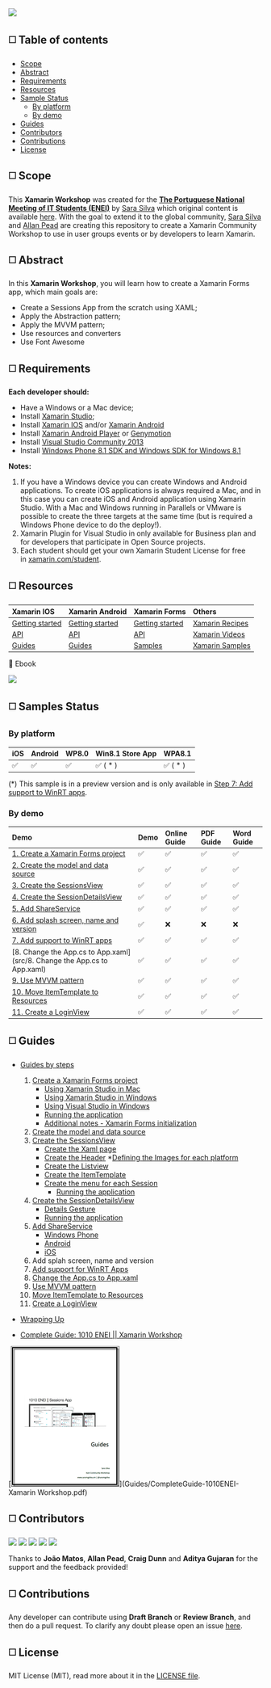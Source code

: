 <MTMarkdownOptions output='html4'>
	<a href=""><img src="http://s20.postimg.org/9g7rqt8t9/header.png"/></a>
</MTMarkdownOptions>


##  :white_medium_square: Table of contents
* [Scope](#white_medium_square-scope)
* [Abstract](#white_medium_square-abstract)
* [Requirements](#white_medium_square--requirements)
* [Resources](#white_medium_square--resources)
* [Sample Status](#white_medium_square-samples-status)
	* [By platform](#by-platform)
	* [By demo](#by-demo)
* [Guides](#white_medium_square-guides)
* [Contributors](#white_medium_square-contributors)
* [Contributions](#white_medium_square-contributions)
* [License](#white_medium_square-license)
 

##  :white_medium_square: Scope

This **Xamarin Workshop** was created for the [**The Portuguese National Meeting of IT Students (ENEI)**](http://enei.pt/) by [Sara Silva](https://twitter.com/saramgsilva) which original content is available [here](https://github.com/saramgsilva/XamarinWorkshop). With the goal to extend it to the global community, [Sara Silva](https://twitter.com/saramgsilva) and [Allan Pead](https://twitter.com/adpead) are creating this repository to create a Xamarin Community Workshop to use in user groups events or by developers to learn Xamarin.
 

##  :white_medium_square: Abstract

In this **Xamarin Workshop**, you will learn how to create a Xamarin Forms app, which main goals are:

- Create a Sessions App from the scratch using XAML;
- Apply the Abstraction pattern;
- Apply the MVVM pattern;
- Use resources and converters
- Use Font Awesome

## :white_medium_square:  Requirements


**Each developer should:**

* Have a Windows or a Mac device;
* Install [Xamarin Studio](http://xamarin.com/download);
* Install [Xamarin IOS](http://developer.xamarin.com/guides/ios/getting_started/installation/) and/or [Xamarin Android](http://developer.xamarin.com/guides/android/getting_started/installation/)
* Install [Xamarin Android Player](https://xamarin.com/android-player) or [Genymotion](https://www.genymotion.com/#!/)
* Install [Visual Studio Community 2013](https://www.visualstudio.com/en-us/news/vs2013-community-vs.aspx)
* Install [Windows Phone 8.1 SDK and Windows SDK for Windows 8.1](https://dev.windows.com/en-us/develop/downloads)


**Notes:**  

1. If you have a Windows device you can create Windows and Android applications. To create iOS applications is always required a Mac, and in this case you can create iOS and Android application using Xamarin Studio. With a Mac and Windows running in Parallels or VMware is possible to create the three targets at the same time (but is required a Windows Phone device to do the deploy!).
2. Xamarin Plugin for Visual Studio in only available for Business plan and for developers that participate in Open Source projects.
3. Each student should get your own Xamarin Student License for free in [xamarin.com/student](https://xamarin.com/student).



## :white_medium_square:  Resources

**Xamarin IOS** |  **Xamarin Android** | **Xamarin Forms**| **Others** |
:---------- | :------------------------ | :------------------------ |:------------------------ |
|[Getting started](http://developer.xamarin.com/guides/ios/getting_started/) | [Getting started](http://developer.xamarin.com/guides/android/getting_started/)|[Getting started](http://developer.xamarin.com/guides/cross-platform/xamarin-forms/)| [Xamarin Recipes](http://developer.xamarin.com/recipes/)
|[API](http://iosapi.xamarin.com/)|[ API](http://androidapi.xamarin.com/)|[API](http://api.xamarin.com/?link=N%3aXamarin.Forms)|[Xamarin Videos](http://developer.xamarin.com/videos/)
|[Guides](http://developer.xamarin.com/guides/ios/)|[Guides](http://developer.xamarin.com/guides/android/)|[Samples](https://github.com/xamarin/xamarin-forms-samples)| [Xamarin Samples](http://developer.xamarin.com/samples-all/)

:pushpin: Ebook

<MTMarkdownOptions output='html4'>
	<a href="http://developer.xamarin.com/guides/cross-platform/xamarin-forms/creating-mobile-apps-xamarin-forms/"><img src="http://developer.xamarin.com/guides/cross-platform/xamarin-forms/creating-mobile-apps-xamarin-forms/Images/Cover-Preview-sml.png" /></a>
</MTMarkdownOptions>


## :white_medium_square: Samples Status

### By platform

  **iOS**|  **Android** |  **WP8.0**  | **Win8.1 Store App**  |  **WPA8.1**  |
:---------- | :------------------------ | :------------------------ | :------------------------ | :------------------------ | 
:white_check_mark:  | :white_check_mark: | :white_check_mark: | :white_check_mark: ( * ) | :white_check_mark: ( * )

(*) This sample is in a preview version and is only available in [Step 7: Add support to WinRT apps](1010ENEI/7.%20Add%20support%20to%20WinRT%20apps).

### By demo

  **Demo** |  **Demo** |  **Online Guide**   | **PDF Guide**   | **Word Guide**   |
:---------- | :------------------------ | :------------------------ | :------------------------ | :------------------------ | 
[1. Create a Xamarin Forms project](src/1.%20Create%20a%20Xamarin%20Forms%20project) | :white_check_mark: | :white_check_mark: | :white_check_mark: |  :white_check_mark: | 
[2. Create the model and data source](src/2.%20Create%20the%20model%20and%20data%20source) | :white_check_mark: | :white_check_mark: | :white_check_mark: |  :white_check_mark: | 
[3. Create the SessionsView](src/3.%20Create%20the%20SessionsView) | :white_check_mark: | :white_check_mark: | :white_check_mark: |  :white_check_mark: | 
[4. Create the SessionDetailsView](src/4.%20Create%20the%20SessionDetailsView) | :white_check_mark: | :white_check_mark: | :white_check_mark: |  :white_check_mark: | 
[5. Add ShareService](src/5.%20Add%20ShareService) | :white_check_mark: | :white_check_mark: | :white_check_mark: |  :white_check_mark: | 
[6. Add splash screen, name and version](src/6.%20Add%20splash%20screen%2C%20name%20and%20version) | :white_check_mark: | :x: |  :x: | :x: | 
[7. Add support to WinRT apps](src/7.%20Add%20support%20to%20WinRT%20apps) | :white_check_mark: | :white_check_mark: | :white_check_mark: |  :white_check_mark: | 
[8. Change the App.cs to App.xaml](src/8. Change the App.cs to App.xaml) | :white_check_mark: | :white_check_mark: | :white_check_mark: |  :white_check_mark: | 
[9. Use MVVM pattern](src/9.%20Use%20MVVM%20Pattern) | :white_check_mark: | :white_check_mark: | :white_check_mark: |  :white_check_mark: | 
[10. Move ItemTemplate to Resources](src/10.%20Move%20ItemTemplate%20to%20Resources) | :white_check_mark: | :white_check_mark: | :white_check_mark: |  :white_check_mark: |
[11. Create a LoginView](src/11.%20Create%20a%20LoginView) | :white_check_mark: | :white_check_mark: | :white_check_mark: |  :white_check_mark: |


## :white_medium_square: Guides

* [Guides by steps](Guides)
	1. [Create a Xamarin Forms project](Guides/1.%20Create%20a%20Xamarin%20Forms%20project.md)
	    * [Using Xamarin Studio in Mac](Guides/1.%20Create%20a%20Xamarin%20Forms%20project.md#using-xamarin-studio-in-mac)
		* [Using Xamarin Studio in Windows](Guides/1.%20Create%20a%20Xamarin%20Forms%20project.md#using-xamarin-studio-in-windows)
		* [Using Visual Studio in Windows](Guides/1.%20Create%20a%20Xamarin%20Forms%20project.md#using-visual-studio-in-windows)
		* [Running the application](Guides/1.%20Create%20a%20Xamarin%20Forms%20project.md#running-the-application)
		* [Additional notes - Xamarin Forms initialization ](Guides/1.%20Create%20a%20Xamarin%20Forms%20project.md#additional-notes---xamarin-forms-initialization)
	2. [Create the model and data source](Guides/2.%20Create%20the%20model%20and%20the%20data%20source.md)
	3. [Create the SessionsView](Guides/3.%20Create%20the%20SessionsView.md)
		* [Create the Xaml page](Guides/3.%20Create%20the%20SessionsView.md#create-the-xaml-page)
		* [Create the Header](Guides/3.%20Create%20the%20SessionsView.md#create-the-header)
			*[Defining the Images for each platform](Guides/3.%20Create%20the%20SessionsView.md#defining-the-images-for-each-platform)
		* [Create the Listview](Guides/3.%20Create%20the%20SessionsView.md#create-the-listview)
		* [Create the ItemTemplate](Guides/3.%20Create%20the%20SessionsView.md#create-the-itemtemplate)
		* [Create the menu for each Session](Guides/3.%20Create%20the%20SessionsView.md#create-the-menu-for-each-session)
			* [Running the application](Guides/3.%20Create%20the%20SessionsView.md#running-the-application-1)
	4. [Create the SessionDetailsView](Guides/4.%20Create%20the%20SessionDetailsView.md)
		* [Details Gesture](Guides/4.%20Create%20the%20SessionDetailsView.md#the-details-gesture)
		* [Running the application](Guides/4.%20Create%20the%20SessionDetailsView.md#running-the-application-2)
	5. [Add ShareService](Guides/5.%20Add%20ShareService.md)
	    * [Windows Phone](Guides/5.%20Add%20ShareService.md#windows-phone)
		* [Android](Guides/5.%20Add%20ShareService.md#android)
		* [iOS](Guides/5.%20Add%20ShareService.md#ios)
	6. Add splah screen, name and version
	7. [Add support for WinRT Apps](Guides/7.%20Add%20support%20for%20WinRT%20Apps.md)
	8. [Change the App.cs to App.xaml](Guides/8.%20Change%20the%20App.cs%20to%20App.xaml%20copy.md)
	9. [Use MVVM pattern](Guides/9.%20Use%20MVVM%20pattern.md)
	10. [Move ItemTemplate to Resources](Guides/10.%20Move%20ItemTemplate%20to%20Resources.md)
	11. [Create a LoginView](Guides/11.%20Create%20a%20LoginView.md)
* [Wrapping Up](Guides/Wrapping%20Up.md)
	 
* [Complete Guide: 1010 ENEI || Xamarin Workshop](Guides/1010ENEIGuide.md)  

[![PDF Guide](Guides/ImagesForGuides/CoverGuides-small.png)](Guides/CompleteGuide-1010ENEI-Xamarin Workshop.pdf)


## :white_medium_square: Contributors

<MTMarkdownOptions output='html4'>
	<a href="https://twitter.com/saramgsilva"><img src="http://saramgsilva.github.io/NotificationHubs/images/Eu_400x400.png" height="50"/></a>
</MTMarkdownOptions><MTMarkdownOptions output='html4'>
	<a href="https://twitter.com/tritonpt"><img src="https://avatars3.githubusercontent.com/u/602268?v=3&s=460" height="50"/></a>
</MTMarkdownOptions>
<MTMarkdownOptions output='html4'>
	<a href="https://twitter.com/adpead"><img src="http://s20.postimg.org/407wb8del/image.jpg" height="50"/></a>
</MTMarkdownOptions>
<MTMarkdownOptions output='html4'>
	<a href="https://twitter.com/conceptdev"><img src="http://s20.postimg.org/fdufmfnx9/image.jpg" height="50"/></a>
</MTMarkdownOptions>
<MTMarkdownOptions output='html4'>
	<a href="https://twitter.com/agujaran"><img src="http://s20.postimg.org/fda7xyyn1/Gj_SBH2_HR_400x400.jpg" height="50"/></a>
</MTMarkdownOptions>

Thanks to **João Matos**, **Allan Pead**, **Craig Dunn** and **Aditya Gujaran** for the support and the feedback provided!


## :white_medium_square: Contributions

Any developer can contribute using **Draft Branch** or **Review Branch**, and then do a pull request. 
To clarify any doubt please open an issue [here](https://github.com/XamCommunityWorkshop/SessionsApp/issues).


## :white_medium_square: License


MIT License (MIT), read more about it in the [LICENSE file](https://raw.githubusercontent.com/saramgsilva/AMSToolkit/master/LICENSE.txt).

